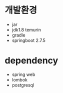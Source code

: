 # 개발환경
- jar
- jdk1.8 temurin
- gradle
- springboot 2.7.5

# dependency
- spring web
- lombok
- postgresql